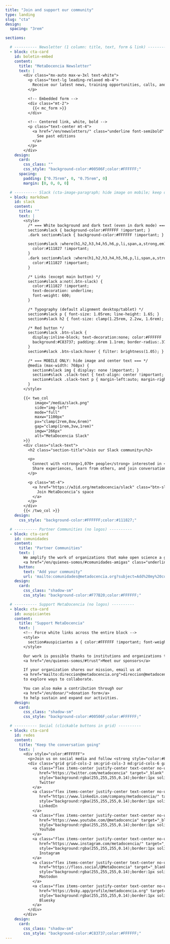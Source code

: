 ```yaml
---
title: "Join and support our community"
type: landing
slug: "cta"
design:
  spacing: "3rem"

sections:

  # ---------- Newsletter (1 column: title, text, form & link) ----------
  - block: cta-card
    id: boletin-embed
    content:
      title: "MetaDocencia Newsletter"
      text: |
        <div class="mx-auto max-w-3xl text-white">
          <p class="text-lg leading-relaxed mb-4">
            Receive our latest news, training opportunities, calls, and events in your inbox.
          </p>

          <!-- Embedded form -->
          <div class="mt-2">
            {{< mc_form >}}
          </div>

          <!-- Centered link, white, bold -->
          <p class="text-center mt-4">
            <a href="/en/newsletters/" class="underline font-semibold" style="color:#FFFFFF">
              See past editions
            </a>
          </p>
        </div>
    design:
      card:
        css_class: ""
        css_style: "background-color:#00506F;color:#FFFFFF;"
      spacing:
        padding: ["0.75rem", 0, "0.75rem", 0]
        margin: [0, 0, 0, 0]

  # ---------- Slack (cta-image-paragraph; hide image on mobile; keep desktop unchanged) ----------
  - block: markdown
    id: slack
    content:
      title: ""
      text: |
        <style>
          /* === White background and dark text (even in dark mode) === */
          section#slack { background-color:#FFFFFF !important; }
          .dark section#slack { background-color:#FFFFFF !important; }

          section#slack :where(h1,h2,h3,h4,h5,h6,p,li,span,a,strong,em) {
            color:#111827 !important;
          }
          .dark section#slack :where(h1,h2,h3,h4,h5,h6,p,li,span,a,strong,em) {
            color:#111827 !important;
          }

          /* Links (except main button) */
          section#slack a:not(.btn-slack) {
            color:#111827 !important;
            text-decoration: underline;
            font-weight: 600;
          }

          /* Typography (default alignment desktop/tablet) */
          section#slack p { font-size: 1.05rem; line-height: 1.65; }
          section#slack h2 { font-size: clamp(1.25rem, 2.2vw, 1.6rem); margin-top:0; margin-bottom:.5rem; }

          /* Red button */
          section#slack .btn-slack {
            display:inline-block; text-decoration:none; color:#FFFFFF !important;
            background:#C83737; padding:.6rem 1.1rem; border-radius:.375rem; font-weight:600;
          }
          section#slack .btn-slack:hover { filter: brightness(1.05); }

          /* === MOBILE ONLY: hide image and center text === */
          @media (max-width: 768px) {
            section#slack img { display: none !important; }
            section#slack .slack-text { text-align: center !important; }
            section#slack .slack-text p { margin-left:auto; margin-right:auto; }
          }
        </style>

        {{< two_col
             image="/media/slack.png"
             side="img-left"
             mode="full"
             maxw="1100px"
             px="clamp(2rem,8vw,6rem)"
             gap="clamp(1rem,3vw,1rem)"
             imgw="266px"
             alt="MetaDocencia Slack"
        >}}
        <div class="slack-text">
          <h2 class="section-title">Join our Slack community</h2>

          <p>
            Connect with <strong>1,070+ people</strong> interested in <strong>education</strong>, <strong>open science</strong>, and <strong>collaboration</strong>.<br>
            Share experiences, learn from others, and join conversations that spark new ideas.
          </p>

          <p class="mt-4">
            <a href="https://w3id.org/metadocencia/slack" class="btn-slack">
              Join MetaDocencia’s space
            </a>
          </p>
        </div>
        {{< /two_col >}}
    design:
      css_style: "background-color:#FFFFFF;color:#111827;"

  # ---------- Partner Communities (no logos) ----------
  - block: cta-card
    id: comunidades
    content:
      title: "Partner Communities"
      text: |
        We amplify the work of organizations that make open science a global, collective, community-driven effort.  
        <a href="/en/quienes-somos/#comunidades-amigas" class="underline font-semibold" style="color:#FFFFFF">Meet the community network</a>
      button:
        text: "Add your community"
        url: 'mailto:comunidades@metadocencia.org?subject=Add%20my%20community'
    design:
      card:
        css_class: "shadow-sm"
        css_style: "background-color:#F77B20;color:#FFFFFF;"

  # ---------- Support MetaDocencia (no logos) ----------
  - block: cta-card
    id: auspiciantes
    content:
      title: "Support MetaDocencia"
      text: |
        <!-- Force white links across the entire block -->
        <style>
          section#auspiciantes a { color:#FFFFFF !important; font-weight:600; text-decoration: underline; }
        </style>

        Our work is possible thanks to institutions and organizations that share our mission.  
        <a href="/en/quienes-somos/#trust">Meet our sponsors</a>

        If your organization shares our mission, email us at
        <a href="mailto:direccion@metadocencia.org">direccion@metadocencia.org</a>
        to explore ways to collaborate.

        You can also make a contribution through our
        <a href="/en/donar/">donation form</a>
        to help sustain and expand our activities.
    design:
      card:
        css_class: "shadow-sm"
        css_style: "background-color:#00506F;color:#FFFFFF;"

  # ---------- Social (clickable buttons in grid) ----------
  - block: cta-card
    id: redes
    content:
      title: "Keep the conversation going"
      text: |
        <div style="color:#FFFFFF">
          <p>Join us on social media and follow <strong style="color:#FFFFFF">@metadocencia</strong> for updates, discussions, and resources.</p>
          <div class="grid grid-cols-2 sm:grid-cols-3 md:grid-cols-6 gap-3 mt-3">
            <a class="flex items-center justify-center text-center no-underline font-semibold px-3 py-2 rounded-full"
               href="https://twitter.com/metadocencia" target="_blank" rel="noopener"
               style="background:rgba(255,255,255,0.14);border:1px solid rgba(255,255,255,0.35);color:#FFFFFF;">
               Twitter
            </a>
            <a class="flex items-center justify-center text-center no-underline font-semibold px-3 py-2 rounded-full"
               href="https://www.linkedin.com/company/metadocencia/" target="_blank" rel="noopener"
               style="background:rgba(255,255,255,0.14);border:1px solid rgba(255,255,255,0.35);color:#FFFFFF;">
               LinkedIn
            </a>
            <a class="flex items-center justify-center text-center no-underline font-semibold px-3 py-2 rounded-full"
               href="https://www.youtube.com/@metadocencia" target="_blank" rel="noopener"
               style="background:rgba(255,255,255,0.14);border:1px solid rgba(255,255,255,0.35);color:#FFFFFF;">
               YouTube
            </a>
            <a class="flex items-center justify-center text-center no-underline font-semibold px-3 py-2 rounded-full"
               href="https://www.instagram.com/metadocencia/" target="_blank" rel="noopener"
               style="background:rgba(255,255,255,0.14);border:1px solid rgba(255,255,255,0.35);color:#FFFFFF;">
               Instagram
            </a>
            <a class="flex items-center justify-center text-center no-underline font-semibold px-3 py-2 rounded-full"
               href="https://floss.social/@MetaDocencia" target="_blank" rel="me noopener"
               style="background:rgba(255,255,255,0.14);border:1px solid rgba(255,255,255,0.35);color:#FFFFFF;">
               Mastodon
            </a>
            <a class="flex items-center justify-center text-center no-underline font-semibold px-3 py-2 rounded-full"
               href="https://bsky.app/profile/metadocencia.org" target="_blank" rel="noopener"
               style="background:rgba(255,255,255,0.14);border:1px solid rgba(255,255,255,0.35);color:#FFFFFF;">
               Bluesky
            </a>
          </div>
        </div>
    design:
      card:
        css_class: "shadow-sm"
        css_style: "background-color:#C83737;color:#FFFFFF;"
---
```

